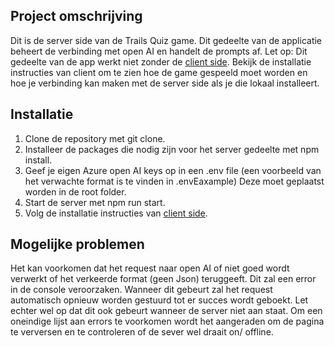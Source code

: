 ## Project omschrijving

Dit is de server side van de Trails Quiz game. Dit gedeelte van de applicatie beheert de verbinding met open AI en handelt de prompts af.
Let op: Dit gedeelte van de app werkt niet zonder de [client side](https://github.com/olevanderheiden/programmeren8Opdracht1/tree/clientSide). Bekijk de installatie instructies van client om te zien hoe de game gespeeld moet worden en hoe je verbinding kan maken met de server side als je die lokaal installeert.

## Installatie

1. Clone de repository met git clone.
2. Installeer de packages die nodig zijn voor het server gedeelte met npm install.
3. Geef je eigen Azure open AI keys op in een .env file (een voorbeeld van het verwachte format is te vinden in .envEaxample) Deze moet geplaatst worden in de root folder.
4. Start de server met npm run start.
5. Volg de installatie instructies van [client side](https://github.com/olevanderheiden/programmeren8Opdracht1/tree/clientSide).

## Mogelijke problemen

Het kan voorkomen dat het request naar open AI of niet goed wordt verwerkt of het verkeerde format (geen Json) teruggeeft. Dit zal een error in de console veroorzaken. Wanneer dit gebeurt zal het request automatisch opnieuw worden gestuurd tot er succes wordt geboekt. Let echter wel op dat dit ook gebeurt wanneer de server niet aan staat. Om een oneindige lijst aan errors te voorkomen wordt het aangeraden om de pagina te verversen en te controleren of de sever wel draait on/ offline.
